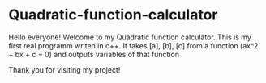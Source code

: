 # Quadratic-function-calculator
Hello everyone!
Welcome to my Quadratic function calculator.
This is my first real programm writen in c++.
It takes [a], [b], [c] from a function (ax^2 + bx + c = 0) and outputs variables of that function

Thank you for visiting my project!
